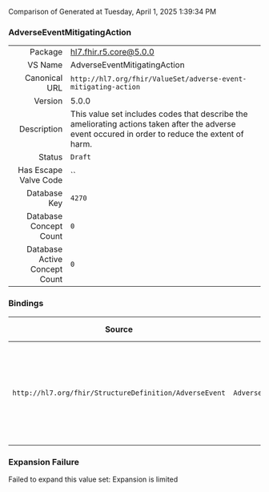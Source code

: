 Comparison of 
Generated at Tuesday, April 1, 2025 1:39:34 PM

### AdverseEventMitigatingAction

|      |     |
| ---: | --- |
| Package | hl7.fhir.r5.core@5.0.0 |
| VS Name | AdverseEventMitigatingAction |
| Canonical URL | `http://hl7.org/fhir/ValueSet/adverse-event-mitigating-action` |
| Version | 5.0.0 |
| Description | This value set includes codes that describe the ameliorating actions taken after the adverse event occured in order to reduce the extent of harm. |
| Status | `Draft` |
| Has Escape Valve Code | `` |
| Database Key | `4270` |
| Database Concept Count | `0` |
| Database Active Concept Count | `0` |
### Bindings

| Source | Element | Binding | Strength | Element Short |
| ------ | ------- | ------- | -------- | ------------- |
| `http://hl7.org/fhir/StructureDefinition/AdverseEvent` | `AdverseEvent.mitigatingAction.item[x]` | `http://hl7.org/fhir/ValueSet/adverse-event-mitigating-action` | `Example` | Ameliorating action taken after the adverse event occured in order to reduce the extent of harm |

### Expansion Failure

Failed to expand this value set: Expansion is limited
